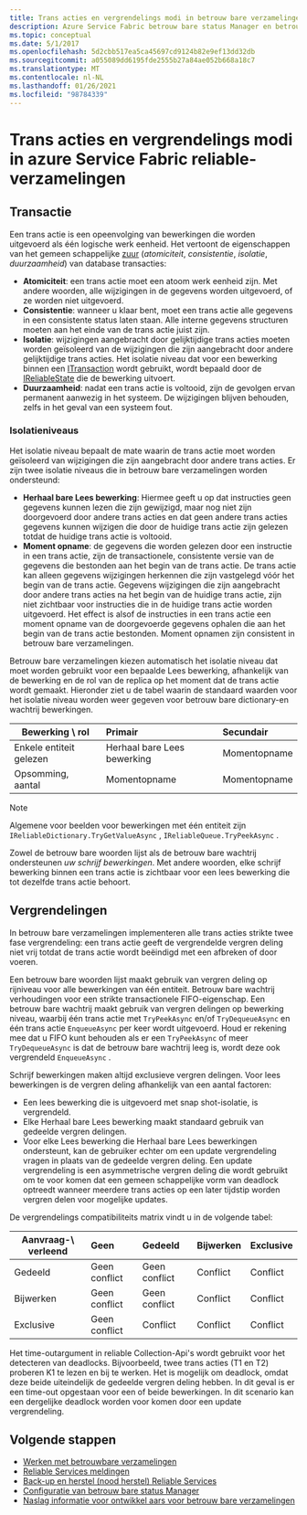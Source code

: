 ```yaml
---
title: Trans acties en vergrendelings modi in betrouw bare verzamelingen
description: Azure Service Fabric betrouw bare status Manager en betrouw bare incasso transacties en vergren deling.
ms.topic: conceptual
ms.date: 5/1/2017
ms.openlocfilehash: 5d2cbb517ea5ca45697cd9124b82e9ef13dd32db
ms.sourcegitcommit: a055089dd6195fde2555b27a84ae052b668a18c7
ms.translationtype: MT
ms.contentlocale: nl-NL
ms.lasthandoff: 01/26/2021
ms.locfileid: "98784339"
---
```

# <a name="transactions-and-lock-modes-in-azure-service-fabric-reliable-collections"></a>Trans acties en vergrendelings modi in azure Service Fabric reliable-verzamelingen

## <a name="transaction"></a>Transactie

Een trans actie is een opeenvolging van bewerkingen die worden uitgevoerd als één logische werk eenheid. Het vertoont de eigenschappen van het gemeen schappelijke [zuur](https://en.wikipedia.org/wiki/ACID) (*atomiciteit*, *consistentie*, *isolatie*, *duurzaamheid*) van database transacties:

* **Atomiciteit**: een trans actie moet een atoom werk eenheid zijn. Met andere woorden, alle wijzigingen in de gegevens worden uitgevoerd, of ze worden niet uitgevoerd.
* **Consistentie**: wanneer u klaar bent, moet een trans actie alle gegevens in een consistente status laten staan. Alle interne gegevens structuren moeten aan het einde van de trans actie juist zijn.
* **Isolatie**: wijzigingen aangebracht door gelijktijdige trans acties moeten worden geïsoleerd van de wijzigingen die zijn aangebracht door andere gelijktijdige trans acties. Het isolatie niveau dat voor een bewerking binnen een [ITransaction](/dotnet/api/microsoft.servicefabric.data.itransaction) wordt gebruikt, wordt bepaald door de [IReliableState](/dotnet/api/microsoft.servicefabric.data.ireliablestate) die de bewerking uitvoert.
* **Duurzaamheid**: nadat een trans actie is voltooid, zijn de gevolgen ervan permanent aanwezig in het systeem. De wijzigingen blijven behouden, zelfs in het geval van een systeem fout.

### <a name="isolation-levels"></a>Isolatieniveaus

Het isolatie niveau bepaalt de mate waarin de trans actie moet worden geïsoleerd van wijzigingen die zijn aangebracht door andere trans acties.
Er zijn twee isolatie niveaus die in betrouw bare verzamelingen worden ondersteund:

* **Herhaal bare Lees bewerking**: Hiermee geeft u op dat instructies geen gegevens kunnen lezen die zijn gewijzigd, maar nog niet zijn doorgevoerd door andere trans acties en dat geen andere trans acties gegevens kunnen wijzigen die door de huidige trans actie zijn gelezen totdat de huidige trans actie is voltooid.
* **Moment opname**: de gegevens die worden gelezen door een instructie in een trans actie, zijn de transactionele, consistente versie van de gegevens die bestonden aan het begin van de trans actie.
  De trans actie kan alleen gegevens wijzigingen herkennen die zijn vastgelegd vóór het begin van de trans actie.
  Gegevens wijzigingen die zijn aangebracht door andere trans acties na het begin van de huidige trans actie, zijn niet zichtbaar voor instructies die in de huidige trans actie worden uitgevoerd.
  Het effect is alsof de instructies in een trans actie een moment opname van de doorgevoerde gegevens ophalen die aan het begin van de trans actie bestonden.
  Moment opnamen zijn consistent in betrouw bare verzamelingen.

Betrouw bare verzamelingen kiezen automatisch het isolatie niveau dat moet worden gebruikt voor een bepaalde Lees bewerking, afhankelijk van de bewerking en de rol van de replica op het moment dat de trans actie wordt gemaakt.
Hieronder ziet u de tabel waarin de standaard waarden voor het isolatie niveau worden weer gegeven voor betrouw bare dictionary-en wachtrij bewerkingen.

| Bewerking \ rol | Primair | Secundair |
| --- |:--- |:--- |
| Enkele entiteit gelezen |Herhaal bare Lees bewerking |Momentopname |
| Opsomming, aantal |Momentopname |Momentopname |

> [!NOTE]
> Algemene voor beelden voor bewerkingen met één entiteit zijn `IReliableDictionary.TryGetValueAsync` , `IReliableQueue.TryPeekAsync` .
> 

Zowel de betrouw bare woorden lijst als de betrouw bare wachtrij ondersteunen *uw schrijf bewerkingen*.
Met andere woorden, elke schrijf bewerking binnen een trans actie is zichtbaar voor een lees bewerking die tot dezelfde trans actie behoort.

## <a name="locks"></a>Vergrendelingen

In betrouw bare verzamelingen implementeren alle trans acties strikte twee fase vergrendeling: een trans actie geeft de vergrendelde vergren deling niet vrij totdat de trans actie wordt beëindigd met een afbreken of door voeren.

Een betrouw bare woorden lijst maakt gebruik van vergren deling op rijniveau voor alle bewerkingen van één entiteit.
Betrouw bare wachtrij verhoudingen voor een strikte transactionele FIFO-eigenschap.
Een betrouw bare wachtrij maakt gebruik van vergren delingen op bewerking niveau, waarbij één trans actie met `TryPeekAsync` en/of `TryDequeueAsync` en één trans actie `EnqueueAsync` per keer wordt uitgevoerd.
Houd er rekening mee dat u FIFO kunt behouden als er een `TryPeekAsync` of meer `TryDequeueAsync` is dat de betrouw bare wachtrij leeg is, wordt deze ook vergrendeld `EnqueueAsync` .

Schrijf bewerkingen maken altijd exclusieve vergren delingen.
Voor lees bewerkingen is de vergren deling afhankelijk van een aantal factoren:

- Een lees bewerking die is uitgevoerd met snap shot-isolatie, is vergrendeld.
- Elke Herhaal bare Lees bewerking maakt standaard gebruik van gedeelde vergren delingen.
- Voor elke Lees bewerking die Herhaal bare Lees bewerkingen ondersteunt, kan de gebruiker echter om een update vergrendeling vragen in plaats van de gedeelde vergren deling.
Een update vergrendeling is een asymmetrische vergren deling die wordt gebruikt om te voor komen dat een gemeen schappelijke vorm van deadlock optreedt wanneer meerdere trans acties op een later tijdstip worden vergren delen voor mogelijke updates.

De vergrendelings compatibiliteits matrix vindt u in de volgende tabel:

| Aanvraag-\ verleend | Geen | Gedeeld | Bijwerken | Exclusive |
| --- |:--- |:--- |:--- |:--- |
| Gedeeld |Geen conflict |Geen conflict |Conflict |Conflict |
| Bijwerken |Geen conflict |Geen conflict |Conflict |Conflict |
| Exclusive |Geen conflict |Conflict |Conflict |Conflict |

Het time-outargument in reliable Collection-Api's wordt gebruikt voor het detecteren van deadlocks.
Bijvoorbeeld, twee trans acties (T1 en T2) proberen K1 te lezen en bij te werken.
Het is mogelijk om deadlock, omdat deze beide uiteindelijk de gedeelde vergren deling hebben.
In dit geval is er een time-out opgestaan voor een of beide bewerkingen. In dit scenario kan een dergelijke deadlock worden voor komen door een update vergrendeling.

## <a name="next-steps"></a>Volgende stappen

* [Werken met betrouwbare verzamelingen](service-fabric-work-with-reliable-collections.md)
* [Reliable Services meldingen](service-fabric-reliable-services-notifications.md)
* [Back-up en herstel (nood herstel) Reliable Services](service-fabric-reliable-services-backup-restore.md)
* [Configuratie van betrouw bare status Manager](service-fabric-reliable-services-configuration.md)
* [Naslag informatie voor ontwikkel aars voor betrouw bare verzamelingen](/dotnet/api/microsoft.servicefabric.data.collections#microsoft_servicefabric_data_collections)
